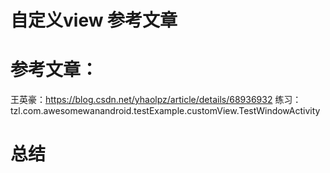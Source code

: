 # 自定义view 参考文章

# 参考文章：
王英豪：https://blog.csdn.net/yhaolpz/article/details/68936932 练习：tzl.com.awesomewanandroid.testExample.customView.TestWindowActivity



# 总结
